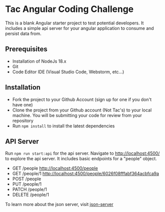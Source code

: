 # Tac Angular Coding Challenge

This is a blank Angular starter project to test potential developers.  It includes a simple api server for your angular application to consume and persist data from.

## Prerequisites

- Installation of NodeJs 18.x
- Git
- Code Editor IDE (Visual Studio Code, Webstorm, etc...)

## Installation

- Fork the project to your Github Account (sign up for one if you don't have one)
- Clone the project from your Github account (Not Tac's) to your local machine.  You will be submitting your code for review from your repository
- Run `npm install` to install the latest dependencies

## API Server

Run `npm run start:api` for the api server.  Navigate to [http://localhost:4500/](http://localhost:4500/) to explore the api server.  It includes basic endpoints for a "people" object.

- GET    /people    [http://localhost:4500/people](http://localhost:4500/people)
- GET    /people/1  [http://localhost:4500/people/6026f08fffabf364acbfca9a](http://localhost:4500/people/6026f08fffabf364acbfca9a)
- POST   /people
- PUT    /people/1
- PATCH  /people/1
- DELETE /people/1

To learn more about the json server, visit [json-server](https://www.npmjs.com/package/json-server)
